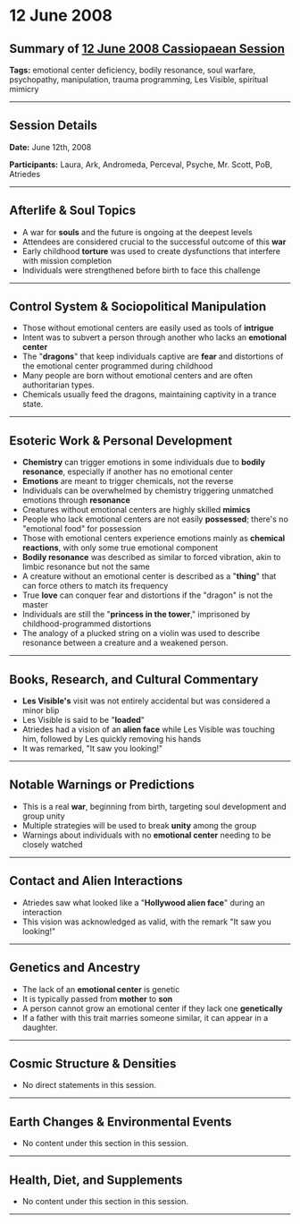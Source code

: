 # 12 June 2008

## Summary of [12 June 2008 Cassiopaean Session](https://cassiopaea.org/forum/threads/session-12-june-2008.19608/)

**Tags:** emotional center deficiency, bodily resonance, soul warfare, psychopathy, manipulation, trauma programming, Les Visible, spiritual mimicry

---


## Session Details

**Date:** June 12th, 2008

**Participants:** Laura, Ark, Andromeda, Perceval, Psyche, Mr. Scott, PoB, Atriedes

---


## Afterlife & Soul Topics

- A war for **souls** and the future is ongoing at the deepest levels
- Attendees are considered crucial to the successful outcome of this **war**
- Early childhood **torture** was used to create dysfunctions that interfere with mission completion
- Individuals were strengthened before birth to face this challenge

---


## Control System & Sociopolitical Manipulation

- Those without emotional centers are easily used as tools of **intrigue**
- Intent was to subvert a person through another who lacks an **emotional center**
- The "**dragons**" that keep individuals captive are **fear** and distortions of the emotional center programmed during childhood
- Many people are born without emotional centers and are often authoritarian types.
- Chemicals usually feed the dragons, maintaining captivity in a trance state.

---


## Esoteric Work & Personal Development

- **Chemistry** can trigger emotions in some individuals due to **bodily resonance**, especially if another has no emotional center
- **Emotions** are meant to trigger chemicals, not the reverse
- Individuals can be overwhelmed by chemistry triggering unmatched emotions through **resonance**
- Creatures without emotional centers are highly skilled **mimics**
- People who lack emotional centers are not easily **possessed**; there's no "emotional food" for possession
- Those with emotional centers experience emotions mainly as **chemical reactions**, with only some true emotional component
- **Bodily resonance** was described as similar to forced vibration, akin to limbic resonance but not the same
- A creature without an emotional center is described as a "**thing**" that can force others to match its frequency
- True **love** can conquer fear and distortions if the "dragon" is not the master
- Individuals are still the "**princess in the tower**," imprisoned by childhood-programmed distortions
- The analogy of a plucked string on a violin was used to describe resonance between a creature and a weakened person.

---


## Books, Research, and Cultural Commentary

- **Les Visible's** visit was not entirely accidental but was considered a minor blip
- Les Visible is said to be "**loaded**"
- Atriedes had a vision of an **alien face** while Les Visible was touching him, followed by Les quickly removing his hands
- It was remarked, "It saw you looking!"

---


## Notable Warnings or Predictions

- This is a real **war**, beginning from birth, targeting soul development and group unity
- Multiple strategies will be used to break **unity** among the group
- Warnings about individuals with no **emotional center** needing to be closely watched

---


## Contact and Alien Interactions

- Atriedes saw what looked like a "**Hollywood alien face**" during an interaction
- This vision was acknowledged as valid, with the remark "It saw you looking!"

---


## Genetics and Ancestry

- The lack of an **emotional center** is genetic
- It is typically passed from **mother** to **son**
- A person cannot grow an emotional center if they lack one **genetically**
- If a father with this trait marries someone similar, it can appear in a daughter.

---



## Cosmic Structure & Densities

- No direct statements in this session.

---


## Earth Changes & Environmental Events

- No content under this section in this session.

---


## Health, Diet, and Supplements

- No content under this section in this session.

---


